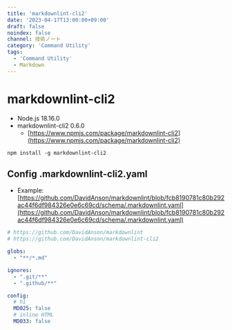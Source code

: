```yaml
---
title: 'markdownlint-cli2'
date: '2023-04-17T13:00:00+09:00'
draft: false
noindex: false
channel: 技術ノート
category: 'Command Utility'
tags:
  - 'Command Utility'
  - Markdown
---
```

# markdownlint-cli2

- Node.js 18.16.0
- markdownlint-cli2 0.6.0
  - [https://www.npmjs.com/package/markdownlint-cli2](https://www.npmjs.com/package/markdownlint-cli2)

```shell
npm install -g markdownlint-cli2
```

## Config .markdownlint-cli2.yaml

- Example: [https://github.com/DavidAnson/markdownlint/blob/fcb8190781c80b292ac44f6df984326e0e6c69cd/schema/.markdownlint.yaml](https://github.com/DavidAnson/markdownlint/blob/fcb8190781c80b292ac44f6df984326e0e6c69cd/schema/.markdownlint.yaml)

```yaml
# https://github.com/DavidAnson/markdownlint
# https://github.com/DavidAnson/markdownlint-cli2

globs:
  - "**/*.md"

ignores:
  - ".git/**"
  - ".github/**"

config:
  # h1
  MD025: false
  # inline HTML
  MD033: false
```
